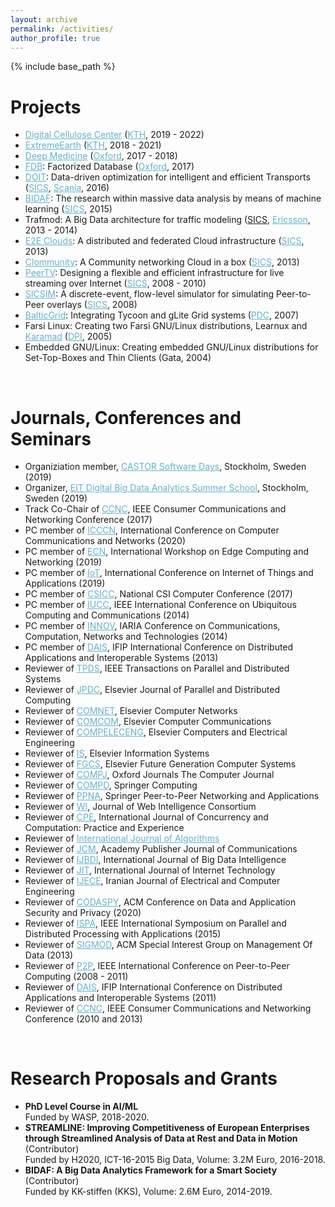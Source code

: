 ```yaml
---
layout: archive
permalink: /activities/
author_profile: true
---
```


{% include base_path %}

<h1>Projects</h1>
<ul>
<li><a href="http://digitalcellulosecenter.se/" style="color:#64B2CB">Digital Cellulose Center</a> (<a href="https://dcatkth.github.io/" style="color:#64B2CB">KTH</a>, 2019 - 2022)</li>
<li><a href="http://earthanalytics.eu/" style="color:#64B2CB">ExtremeEarth</a> (<a href="https://dcatkth.github.io/" style="color:#64B2CB">KTH</a>, 2018 - 2021)</li>
<li><a href="http://www.oxfordmartin.ox.ac.uk/research/programmes/deep-medicine" style="color:#64B2CB">Deep Medicine</a> (<a href="http://www.georgeinstitute.org.uk/projects/deep-medicine" style="color:#64B2CB">Oxford</a>, 2017 - 2018)</li>
<li><a href="https://fdbresearch.github.io" style="color:#64B2CB">FDB</a>: Factorized Database (<a href="http://www.cs.ox.ac.uk" style="color:#64B2CB">Oxford</a>, 2017)</li>
<li><a href="https://www.sics.se/www.sics.se/projects/doit" style="color:#64B2CB">DOIT</a>: Data-driven optimization for intelligent and efficient Transports (<a href="http://www.sics.se" style="color:#64B2CB">SICS</a>, <a href="http://scania.se/" style="color:#64B2CB">Scania</a>, 2016)</li>
<li><a href="http://bidaf.sics.se/" style="color:#64B2CB">BIDAF</a>: The research within massive data analysis by means of machine learning (<a href="http://www.sics.se" style="color:#64B2CB">SICS</a>, 2015)</li>
<li>Trafmod: A Big Data architecture for traffic modeling (<a href="http://www.sics.se">SICS</a>, <a href="http://www.ericsson.com" style="color:#64B2CB">Ericsson</a>, 2013 - 2014)</li>
<li><a href="http://e2e-clouds.org/" style="color:#64B2CB">E2E Clouds</a>: A distributed and federated Cloud infrastructure (<a href="http://www.sics.se" style="color:#64B2CB">SICS</a>, 2013)</li>
<li><a href="http://clommunity-project.eu/" style="color:#64B2CB">Clommunity</a>: A Community networking Cloud in a box (<a href="http://www.sics.se" style="color:#64B2CB">SICS</a>, 2013)</li>
<li><a href="http://www.sics.se/projects/peertv" style="color:#64B2CB">PeerTV</a>: Designing a flexible and efficient infrastructure for live streaming over Internet (<a href="http://www.sics.se" style="color:#64B2CB">SICS</a>, 2008 - 2010)</li>
<li><a href="http://www.sics.se/~amir/sicsim" style="color:#64B2CB">SICSIM</a>: A discrete-event, flow-level simulator for simulating Peer-to-Peer overlays (<a href="http://www.sics.se" style="color:#64B2CB">SICS</a>, 2008)</li>
<li><a href="http://www.balticgrid.org/" style="color:#64B2CB">BalticGrid</a>: Integrating Tycoon and gLite Grid systems (<a href="http://www.pdc.kth.se" style="color:#64B2CB">PDC</a>, 2007)</li>
<li>Farsi Linux: Creating two Farsi GNU/Linux distributions, Learnux and <a href="http://distrowatch.com/table.php?distribution=karamad" style="color:#64B2CB">Karamad</a> (<a href="http://www.dpi.ir" style="color:#64B2CB">DPI</a>, 2005)</li>
<li>Embedded GNU/Linux: Creating embedded GNU/Linux distributions for Set-Top-Boxes and Thin Clients (Gata, 2004)</li>
</ul>

<br>
<!----------------------------------------->
<h1>Journals, Conferences and Seminars</h1>
<ul>
<li>Organiziation member, <a href="https://castor-software-days-2019.github.io/" style="color:#64B2CB">CASTOR Software Days</a>, Stockholm, Sweden (2019)</li>
<li>Organizer, <a href="https://bdaschool2019.github.io/" style="color:#64B2CB">EIT Digital Big Data Analytics Summer School</a>, Stockholm, Sweden (2019)</li>
<li>Track Co-Chair of <a href="http://ccnc2017.ieee-ccnc.org/" style="color:#64B2CB">CCNC</a>, IEEE Consumer Communications and Networking Conference (2017)</li>
<li>PC member of <a href="http://www.icccn.org/icccn20/" style="color:#64B2CB">ICCCN</a>, International Conference on Computer Communications and Networks (2020)</li>
<li>PC member of <a href="http://ecn2019.edgecomp.org/" style="color:#64B2CB">ECN</a>, International Workshop on Edge Computing and Networking (2019)</li>
<li>PC member of <a href="http://iot2019.ui.ac.ir/en/org_chart_page.php?rid=28" style="color:#64B2CB">IoT</a>, International Conference on Internet of Things and Applications (2019)</li>
<li>PC member of <a href="http://csicc2017.ir/en" style="color:#64B2CB">CSICC</a>, National CSI Computer Conference (2017)</li>
<li>PC member of <a href="http://umc.uestc.edu.cn/conference/IUCC2014/" style="color:#64B2CB">IUCC</a>, IEEE International Conference on Ubiquitous Computing and Communications (2014)</li>
<li>PC member of <a href="http://www.iaria.org/conferences2014/INNOV14.html" style="color:#64B2CB">INNOV</a>, IARIA Conference on Communications, Computation, Networks and Technologies (2014)</li>
<li>PC member of <a href="http://dais.discotec.org/" style="color:#64B2CB">DAIS</a>, IFIP International Conference on Distributed Applications and Interoperable Systems (2013)</li>
<li>Reviewer of <a href="http://www.computer.org/portal/web/tpds/home;jsessionid=ab32a8c0569f55260ec39aca84ce" style="color:#64B2CB">TPDS</a>, IEEE Transactions on Parallel and Distributed Systems</li>
<li>Reviewer of <a href="http://ees.elsevier.com/jpdc/" style="color:#64B2CB">JPDC</a>, Elsevier Journal of Parallel and Distributed Computing</li>
<li>Reviewer of <a href="http://ees.elsevier.com/comnet/" style="color:#64B2CB">COMNET</a>, Elsevier Computer Networks</li>
<li>Reviewer of <a href="http://www.journals.elsevier.com/computer-communications" style="color:#64B2CB">COMCOM</a>, Elsevier Computer Communications</li>
<li>Reviewer of <a href="http://ees.elsevier.com/compeleceng/default.asp" style="color:#64B2CB">COMPELECENG</a>, Elsevier Computers and Electrical Engineering</li>
<li>Reviewer of <a href="https://www.journals.elsevier.com/information-systems/" style="color:#64B2CB">IS</a>, Elsevier Information Systems</li>
<li>Reviewer of <a href="https://www.journals.elsevier.com/future-generation-computer-systems" style="color:#64B2CB">FGCS</a>, Elsevier Future Generation Computer Systems</li>  
<li>Reviewer of <a href="http://comjnl.oxfordjournals.org/" style="color:#64B2CB">COMPJ</a>, Oxford Journals The Computer Journal</li>
<li>Reviewer of <a href="http://www.springer.com/engineering/signals/journal/12083" style="color:#64B2CB">COMPD</a>, Springer Computing</li>
<li>Reviewer of <a href="http://www.springer.com/engineering/signals/journal/12083" style="color:#64B2CB">PPNA</a>, Springer Peer-to-Peer Networking and Applications</li>
<li>Reviewer of <a href="http://wi-consortium.org/wicweb/html/journal.php" style="color:#64B2CB">WI</a>, Journal of Web Intelligence Consortium</li>
<li>Reviewer of <a href="http://onlinelibrary.wiley.com/journal/10.1002/(ISSN)1532-0634" style="color:#64B2CB">CPE</a>, International Journal of Concurrency and Computation: Practice and Experience</li>
<li>Reviewer of <a href="http://www.mdpi.com/journal/algorithms" style="color:#64B2CB">International Journal of Algorithms</a></li>
<li>Reviewer of <a href="http://www.academypublisher.com/jcm/" style="color:#64B2CB">JCM</a>, Academy Publisher Journal of Communications</li>
<li>Reviewer of <a href="http://www.inderscience.com" style="color:#64B2CB">IJBDI</a>, International Journal of Big Data Intelligence</li>
<li>Reviewer of <a href="http://jit.ndhu.edu.tw/ojs" style="color:#64B2CB">JIT</a>, International Journal of Internet Technology</li>
<li>Reviewer of <a href="http://www.ijece.org/" style="color:#64B2CB">IJECE</a>, Iranian Journal of Electrical and Computer Engineering</li>
<li>Reviewer of <a href="http://www.codaspy.org/2020/" style="color:#64B2CB">CODASPY</a>, ACM Conference on Data and Application Security and Privacy (2020)</li>
<li>Reviewer of <a href="https://research.comnet.aalto.fi/ISPA2015/" style="color:#64B2CB">ISPA</a>, IEEE International Symposium on Parallel and Distributed Processing with Applications (2015)</li>
<li>Reviewer of <a href="http://www.sigmod.org/2013/" style="color:#64B2CB">SIGMOD</a>, ACM Special Interest Group on Management Of Data (2013)</li>
<li>Reviewer of <a href="http://p2p-conference.org/" style="color:#64B2CB">P2P</a>, IEEE International Conference on Peer-to-Peer Computing (2008 - 2011)</li>
<li>Reviewer of <a href="http://discotec.ru.is/dais/main" style="color:#64B2CB">DAIS</a>, IFIP International Conference on Distributed Applications and Interoperable Systems (2011)</li>
<li>Reviewer of <a href="http://www.ieee-ccnc.org/" style="color:#64B2CB">CCNC</a>, IEEE Consumer Communications and Networking Conference (2010 and 2013)</li>
</ul>

<br>
<!----------------------------------------->
<h1>Research Proposals and Grants</h1>
<ul>
<li><b>PhD Level Course in AI/ML</b><br>
Funded by WASP, 2018-2020.</li>
<li><b>STREAMLINE: Improving Competitiveness of European Enterprises through Streamlined Analysis of Data at Rest and Data in Motion</b> (Contributor)<br>
Funded by H2020, ICT-16-2015 Big Data, Volume: 3.2M Euro, 2016-2018.</li>
<li><b>BIDAF: A Big Data Analytics Framework for a Smart Society</b> (Contributor)<br>
Funded by KK-stiffen (KKS), Volume: 2.6M Euro, 2014-2019.</li>
</ul>
